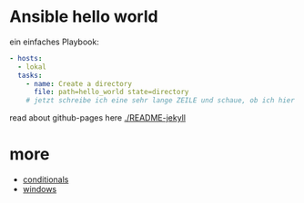 
# Ansible hello world

ein einfaches Playbook:

```yaml
- hosts:
  - lokal
  tasks:
    - name: Create a directory
      file: path=hello_world state=directory
    # jetzt schreibe ich eine sehr lange ZEILE und schaue, ob ich hier scrollen kann.
```

read about github-pages here [./README-jekyll](./README-jekyll)

# more

- [conditionals](./Conditionals.html)
- [windows](./windows.html)
